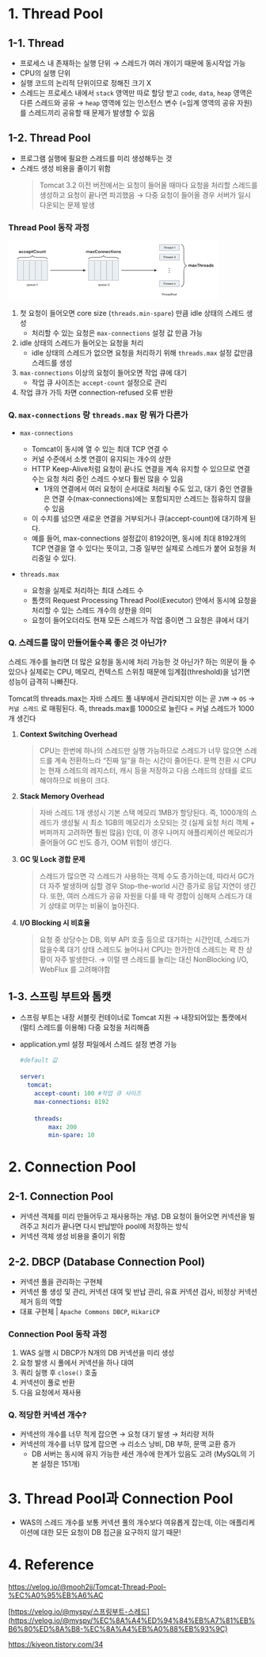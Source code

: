 # 1. Thread Pool

## 1-1. Thread

- 프로세스 내 존재하는 실행 단위 → 스레드가 여러 개이기 때문에 동시작업 가능
- CPU의 실행 단위
- 실행 코드의 논리적 단위이므로 정해진 크기 X
- 스레드는 프로세스 내에서 `stack` 영역만 따로 할당 받고 `code`, `data`, `heap` 영역은 다른 스레드와 공유 → `heap` 영역에 있는 인스턴스 변수 (=임계 영역의 공유 자원) 를 스레드끼리 공유할 때 문제가 발생할 수 있음

## 1-2. Thread Pool

- 프로그램 실행에 필요한 스레드를 미리 생성해두는 것
- 스레드 생성 비용을 줄이기 위함
    > Tomcat 3.2 이전 버전에서는 요청이 들어올 때마다 요청을 처리할 스레드를 생성하고 요청이 끝나면 파괴했음 → 다중 요청이 들어올 경우 서버가 일시 다운되는 문제 발생


### Thread Pool 동작 과정

![img.png](img/tomcatThreadPool.png)

1. 첫 요청이 들어오면 core size (`threads.min-spare`) 만큼 idle 상태의 스레드 생성
    - 처리할 수 있는 요청은 `max-connections` 설정 값 만큼 가능
2. idle 상태의 스레드가 들어오는 요청을 처리
    - idle 상태의 스레드가 없으면 요청을 처리하기 위해 `threads.max` 설정 값만큼 스레드를 생성
3. `max-connections` 이상의 요청이 들어오면 작업 큐에 대기
    - 작업 큐 사이즈는 `accept-count` 설정으로 관리
4. 작업 큐가 가득 차면 connection-refused 오류 반환

### Q. `max-connections` 랑 `threads.max` 랑 뭐가 다른가

- `max-connections`
    - Tomcat이 동시에 열 수 있는 최대 TCP 연결 수
    - 커널 수준에서 소켓 연결이 유지되는 개수의 상한
    - HTTP Keep-Alive처럼 요청이 끝나도 연결을 계속 유지할 수 있으므로 연결 수는 요청 처리 중인 스레드 수보다 훨씬 많을 수 있음
        - 1개의 연결에서 여러 요청이 순서대로 처리될 수도 있고, 대기 중인 연결들은 연결 수(max-connections)에는 포함되지만 스레드는 점유하지 않을 수 있음
    - 이 수치를 넘으면 새로운 연결을 거부되거나 큐(accept-count)에 대기하게 된다.
    - 예를 들어, max-connections 설정값이 8192이면, 동시에 최대 8192개의 TCP 연결을 열 수 있다는 뜻이고, 그중 일부만 실제로 스레드가 붙어 요청을 처리중일 수 있다.


- `threads.max`
    - 요청을 실제로 처리하는 최대 스레드 수
    - 톰캣의 Request Processing Thread Pool(Executor) 안에서 동시에 요청을 처리할 수 있는 스레드 개수의 상한을 의미
    - 요청이 들어오더라도 현재 모든 스레드가 작업 중이면 그 요청은 큐에서 대기

### Q. 스레드를 많이 만들어둘수록 좋은 것 아닌가?

스레드 개수를 늘리면 더 많은 요청을 동시에 처리 가능한 것 아닌가? 하는 의문이 들 수 있으나 실제로는 CPU, 메모리, 컨텍스트 스위칭 때문에 임계점(threshold)을 넘기면 성능이 급격히 나빠진다.

Tomcat의 threads.max는 자바 스레드 풀 내부에서 관리되지만 이는 곧 `JVM` → `OS` → `커널 스레드` 로 매핑된다. 즉, threads.max를 1000으로 늘린다 = 커널 스레드가 1000개 생긴다

1. **Context Switching Overhead**
    > CPU는 한번에 하나의 스레드만 실행 가능하므로 스레드가 너무 많으면 스레드를 계속 전환하느라 “진짜 일”을 하는 시간이 줄어든다. 문맥 전환 시 CPU는 현재 스레드의 레지스터, 캐시 등을 저장하고 다음 스레드의 상태를 로드해야하므로 비용이 크다.

2. **Stack Memory Overhead**
    > 자바 스레드 1개 생성시 기본 스택 메모리 1MB가 할당된다. 즉, 1000개의 스레드가 생성될 시 최소 1GB의 메모리가 소모되는 것 (실제 요청 처리 객체 + 버퍼까지 고려하면 훨씬 많음) 인데, 이 경우 나머지 애플리케이션 메모리가 줄어들어 GC 빈도 증가, OOM 위험이 생긴다.

3. **GC 및 Lock 경합 문제**
    > 스레드가 많으면 각 스레드가 사용하는 객체 수도 증가하는데, 따라서 GC가 더 자주 발생하며 심할 경우 Stop-the-world 시간 증가로 응답 지연이 생긴다. 또한, 여러 스레드가 공유 자원을 다룰 때 락 경합이 심해져 스레드가 대기 상태로 머무는 비율이 높아진다.

4. **I/O Blocking 시 비효율**
    > 요청 중 상당수는 DB, 외부 API 호출 등으로 대기하는 시간인데, 스레드가 많을수록 대기 상태 스레드도 늘어나서 CPU는 한가한데 스레드는 꽉 찬 상황이 자주 발생한다. → 이럴 땐 스레드를 늘리는 대신 NonBlocking I/O, WebFlux 를 고려해야함


## 1-3. 스프링 부트와 톰캣

- 스프링 부트는 내장 서블릿 컨테이너로 Tomcat 지원 → 내장되어있는 톰캣에서 (멀티 스레드를 이용해) 다중 요청을 처리해줌
- application.yml 설정 파일에서 스레드 설정 변경 가능

    ```yaml
    #default 값
    
    server:
      tomcat:
        accept-count: 100 #작업 큐 사이즈
        max-connections: 8192
    		
        threads:
          	max: 200
    		min-spare: 10
    ```


# 2. Connection Pool

## 2-1. Connection Pool

- 커넥션 객체를 미리 만들어두고 재사용하는 개념. DB 요청이 들어오면 커넥션을 빌려주고 처리가 끝나면 다시 반납받아 pool에 저장하는 방식
- 커넥션 객체 생성 비용을 줄이기 위함

## 2-2. DBCP (Database Connection Pool)

- 커넥션 풀을 관리하는 구현체
- 커넥션 풀 생성 및 관리, 커넥션 대여 및 반납 관리, 유효 커넥션 검사, 비정상 커넥션 제거 등의 역할
- 대표 구현체 | `Apache Commons DBCP`, `HikariCP`

### Connection Pool 동작 과정

1. WAS 실행 시 DBCP가 N개의 DB 커넥션을 미리 생성
2. 요청 발생 시 풀에서 커넥션을 하나 대여
3. 쿼리 실행 후 `close()` 호출
4. 커넥션이 풀로 반환
5. 다음 요청에서 재사용

### Q. 적당한 커넥션 개수?

- 커넥션의 개수를 너무 적게 잡으면 → 요청 대기 발생 → 처리량 저하
- 커넥션의 개수를 너무 많게 잡으면 → 리소스 낭비, DB 부하, 문맥 교환 증가
    - DB 서버는 동시에 유지 가능한 세션 개수에 한계가 있음도 고려 (MySQL의 기본 설정은 151개)

# 3. Thread Pool과 Connection Pool

- WAS의 스레드 개수를 보통 커넥션 풀의 개수보다 여유롭게 잡는데, 이는 애플리케이션에 대한 모든 요청이 DB 접근을 요구하지 않기 때문!

# 4. Reference

https://velog.io/@mooh2jj/Tomcat-Thread-Pool-%EC%A0%95%EB%A6%AC

[https://velog.io/@myspy/스프링부트-스레드](https://velog.io/@myspy/%EC%8A%A4%ED%94%84%EB%A7%81%EB%B6%80%ED%8A%B8-%EC%8A%A4%EB%A0%88%EB%93%9C)

https://kiyeon.tistory.com/34


